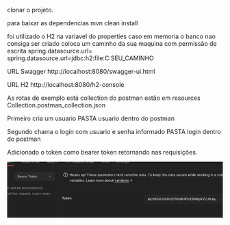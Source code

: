 clonar o projeto. 

para baixar as dependencias
    mvn clean install

foi utilizado o H2
na variavel do properties caso em memoria o banco nao consiga ser criado coloca um caminho da sua maquina com permissão de escrita
spring.datasource.url= spring.datasource.url=jdbc:h2:file:C:SEU_CAMINHO

URL Swagger
http://localhost:8080/swagger-ui.html

URL H2
http://localhost:8080/h2-console

As rotas de exemplo está collection do postman estão em resources
Collection.postman_collection.json

Primeiro cria um usuario PASTA usuario dentro do postman

Segundo chama o login com usuario e senha informado PASTA login dentro do postman

Adicionado o token como bearer token retornando nas requisições.


![img.png](img.png)